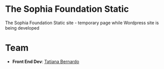 # The Sophia Foundation Static
The Sophia Foundation Static site - temporary page while Wordpress site is being developed

# Team

* **Front End Dev**: [Tatiana Bernardo](https://github.com/myubi)
